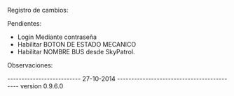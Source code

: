 Registro de cambios:

Pendientes:
* Login Mediante contraseña
* Habilitar BOTON DE ESTADO MECANICO
* Habilitar NOMBRE BUS desde SkyPatrol.

Observaciones:



--------------------------       27-10-2014      -------------------------------------------
version 0.9.6.0


